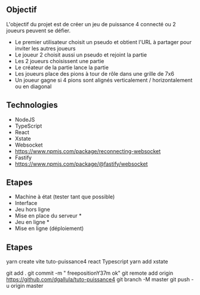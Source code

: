 ## Objectif

L'objectif du projet est de créer un jeu de puissance 4 connecté ou 2 joueurs peuvent se défier.

- Le premier utilisateur choisit un pseudo et obtient l'URL  à partager pour inviter les autres joueurs
- Le joueur 2 choisit aussi un pseudo et rejoint la partie
- Les 2 joueurs choisissent une partie
- Le créateur de la partie lance la partie
- Les joueurs place des pions à tour de rôle dans une grille de 7x6
- Un joueur gagne si 4 pions sont alignés verticalement / horizontalement ou en diagonal

## Technologies

- NodeJS
- TypeScript
- React
- Xstate
- Websocket
- https://www.npmjs.com/package/reconnecting-websocket
- Fastify
- https://www.npmjs.com/package/@fastify/websocket

## Etapes

- Machine à état (tester tant que possible)
- Interface
- Jeu hors ligne
- Mise en place du serveur *
- Jeu en ligne *
- Mise en ligne (déploiement)

## Etapes

yarn create vite tuto-puissance4
react
Typescript
yarn add xstate

git add .
git commit -m " freepositionY37m ok"
git remote add origin https://github.com/dgallula/tuto-puissance4
git branch -M master
git push -u origin master